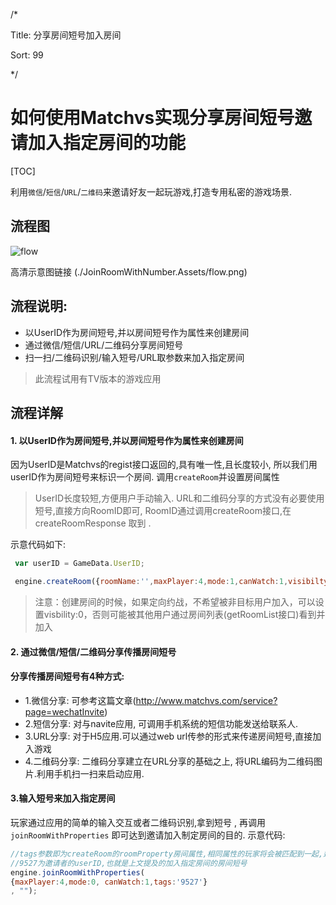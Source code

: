 /*

Title: 分享房间短号加入房间

Sort: 99

*/

# 如何使用Matchvs实现分享房间短号邀请加入指定房间的功能

[TOC]

利用`微信`/`短信`/`URL`/`二维码`来邀请好友一起玩游戏,打造专用私密的游戏场景.

## 流程图

 

![flow](https://raw.githubusercontent.com/matchvs/Doc/master/flow.png)

高清示意图链接 (./JoinRoomWithNumber.Assets/flow.png)

##  流程说明:

- 以UserID作为房间短号,并以房间短号作为属性来创建房间 
- 通过微信/短信/URL/二维码分享房间短号 
- 扫一扫/二维码识别/输入短号/URL取参数来加入指定房间 

> 此流程试用有TV版本的游戏应用

## 流程详解

#### 1. 以UserID作为房间短号,并以房间短号作为属性来创建房间

因为UserID是Matchvs的regist接口返回的,具有唯一性,且长度较小, 所以我们用userID作为房间短号来标识一个房间. 调用`createRoom`并设置房间属性

> UserID长度较短,方便用户手动输入. URL和二维码分享的方式没有必要使用短号,直接方向RoomID即可, RoomID通过调用createRoom接口,在 createRoomResponse 取到 .

示意代码如下:

```javascript
 var userID = GameData.UserID;

 engine.createRoom({roomName:'',maxPlayer:4,mode:1,canWatch:1,visibilty:1,roomProperty:userID}, '', {})

```
> 注意：创建房间的时候，如果定向约战，不希望被非目标用户加入，可以设置visbility:0，否则可能被其他用户通过房间列表(getRoomList接口)看到并加入

#### 2. 通过微信/短信/二维码分享传播房间短号

#### 分享传播房间短号有4种方式:

- 1.微信分享:  可参考这篇文章(http://www.matchvs.com/service?page=wechatInvite)
- 2.短信分享:  对与navite应用, 可调用手机系统的短信功能发送给联系人.
- 3.URL分享:  对于H5应用.可以通过web url传参的形式来传递房间短号,直接加入游戏
- 4.二维码分享: 二维码分享建立在URL分享的基础之上, 将URL编码为二维码图片.利用手机扫一扫来启动应用.

#### 3.输入短号来加入指定房间

玩家通过应用的简单的输入交互或者二维码识别,拿到短号 , 再调用`joinRoomWithProperties` 即可达到邀请加入制定房间的目的.
示意代码:

```javascript
//tags参数即为createRoom的roomProperty房间属性,相同属性的玩家将会被匹配到一起,达到加入指定房间的目地
//9527为邀请者的userID,也就是上文提及的加入指定房间的房间短号
engine.joinRoomWithProperties(
{maxPlayer:4,mode:0, canWatch:1,tags:'9527'}
, "");
```

